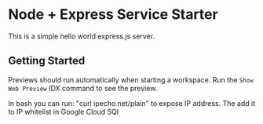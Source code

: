 # Node + Express Service Starter

This is a simple hello world express.js server.

## Getting Started

Previews should run automatically when starting a workspace. Run the `Show Web Preview` IDX command to see the preview.

In bash you can run: "curl ipecho.net/plain" to expose IP address. The add it to IP whitelist in Google Cloud SQl